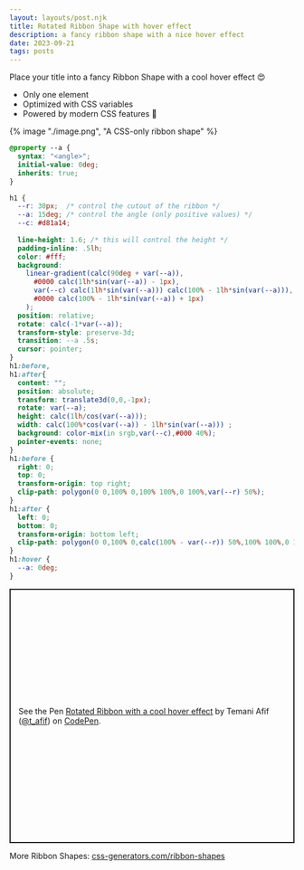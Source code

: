 ```yaml
---
layout: layouts/post.njk
title: Rotated Ribbon Shape with hover effect
description: a fancy ribbon shape with a nice hover effect
date: 2023-09-21
tags: posts
---
```


Place your title into a fancy Ribbon Shape with a cool hover effect 😍
* Only one element
* Optimized with CSS variables
* Powered by modern CSS features 💪


{% image "./image.png", "A CSS-only ribbon shape" %}

```css
@property --a {
  syntax: "<angle>";
  initial-value: 0deg;
  inherits: true;
}

h1 {
  --r: 30px;  /* control the cutout of the ribbon */
  --a: 15deg; /* control the angle (only positive values) */
  --c: #d81a14;
  
  line-height: 1.6; /* this will control the height */
  padding-inline: .5lh; 
  color: #fff;
  background:
    linear-gradient(calc(90deg + var(--a)),
      #0000 calc(1lh*sin(var(--a)) - 1px),
      var(--c) calc(1lh*sin(var(--a))) calc(100% - 1lh*sin(var(--a))),
      #0000 calc(100% - 1lh*sin(var(--a)) + 1px)
    );
  position: relative;
  rotate: calc(-1*var(--a));
  transform-style: preserve-3d;
  transition: --a .5s;
  cursor: pointer;
}
h1:before,
h1:after{
  content: "";
  position: absolute;
  transform: translate3d(0,0,-1px);
  rotate: var(--a);
  height: calc(1lh/cos(var(--a)));
  width: calc(100%*cos(var(--a)) - 1lh*sin(var(--a))) ;
  background: color-mix(in srgb,var(--c),#000 40%);
  pointer-events: none;
}
h1:before {
  right: 0;
  top: 0;
  transform-origin: top right;
  clip-path: polygon(0 0,100% 0,100% 100%,0 100%,var(--r) 50%);
}
h1:after {
  left: 0;
  bottom: 0;
  transform-origin: bottom left;
  clip-path: polygon(0 0,100% 0,calc(100% - var(--r)) 50%,100% 100%,0 100%);
}
h1:hover {
  --a: 0deg;
}
```

<p class="codepen" data-height="450" data-default-tab="result" data-slug-hash="ZEVvzKG" data-preview="true" data-user="t_afif" style="height: 450px; box-sizing: border-box; display: flex; align-items: center; justify-content: center; border: 2px solid; margin: 1em 0; padding: 1em;">
  <span>See the Pen <a href="https://codepen.io/t_afif/pen/ZEVvzKG">
  Rotated Ribbon with a cool hover effect</a> by Temani Afif (<a href="https://codepen.io/t_afif">@t_afif</a>)
  on <a href="https://codepen.io">CodePen</a>.</span>
</p>
<script async src="https://cpwebassets.codepen.io/assets/embed/ei.js"></script>

More Ribbon Shapes: [css-generators.com/ribbon-shapes](https://css-generators.com/ribbon-shapes/)